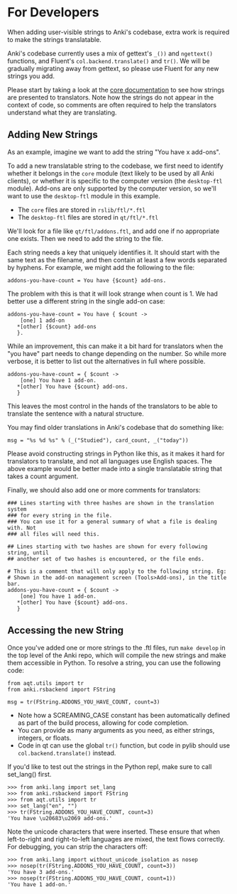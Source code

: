 # For Developers

When adding user-visible strings to Anki's codebase, extra work is required
to make the strings translatable.

Anki's codebase currently uses a mix of gettext's `_())` and `ngettext()`
functions, and Fluent's `col.backend.translate()` and `tr()`. We will be
gradually migrating away from gettext, so please use Fluent for any new
strings you add.

Please start by taking a look at the [core documentation](/anki/core.md) to see
how strings are presented to translators. Note how the strings do not
appear in the context of code, so comments are often required to help the
translators understand what they are translating.

## Adding New Strings

As an example, imagine we want to add the string "You have x add-ons".

To add a new translatable string to the codebase, we first need to identify
whether it belongs in the `core` module (text likely to be used by all Anki clients),
or whether it is specific to the computer version (the `desktop-ftl` module).
Add-ons are only supported by the computer version, so we'll want to use
the `desktop-ftl` module in this example.

- The `core` files are stored in `rslib/ftl/*.ftl`
- The `desktop-ftl` files are stored in `qt/ftl/*.ftl`

We'll look for a file like `qt/ftl/addons.ftl`, and add one if no appropriate
one exists. Then we need to add the string to the file.

Each string needs a key that uniquely identifies it. It should start with
the same text as the filename, and then contain at least a few words separated
by hyphens. For example, we might add the following to the file:

```
addons-you-have-count = You have {$count} add-ons.
```

The problem with this is that it will look strange when count is 1. We had
better use a different string in the single add-on case:

```
addons-you-have-count = You have { $count ->
    [one] 1 add-on
   *[other] {$count} add-ons
   }.
```

While an improvement, this can make it a bit hard for translators when the
"you have" part needs to change depending on the number. So while more verbose,
it is better to list out the alternatives in full where possible.

```
addons-you-have-count = { $count ->
    [one] You have 1 add-on.
   *[other] You have {$count} add-ons.
   }
```

This leaves the most control in the hands of the translators to be able
to translate the sentence with a natural structure.

You may find older translations in Anki's codebase that do something
like:

```
msg = "%s %d %s" % (_("Studied"), card_count, _("today"))
```

Please avoid constructing strings in Python like this, as it makes it hard
for translators to translate, and not all languages use English spaces.
The above example would be better made into a single translatable string
that takes a count argument.

Finally, we should also add one or more comments for translators:

```
### Lines starting with three hashes are shown in the translation system
### for every string in the file.
### You can use it for a general summary of what a file is dealing with. Not
### all files will need this.

## Lines starting with two hashes are shown for every following string, until
## another set of two hashes is encountered, or the file ends.

# This is a comment that will only apply to the following string. Eg:
# Shown in the add-on management screen (Tools>Add-ons), in the title bar.
addons-you-have-count = { $count ->
    [one] You have 1 add-on.
   *[other] You have {$count} add-ons.
   }
```

## Accessing the new String

Once you've added one or more strings to the .ftl files, run `make develop` in
the top level of the Anki repo, which will compile the new strings and make
them accessible in Python. To resolve a string, you can use the following
code:

```
from aqt.utils import tr
from anki.rsbackend import FString

msg = tr(FString.ADDONS_YOU_HAVE_COUNT, count=3)
```

- Note how a SCREAMING_CASE constant has been automatically defined as part of
the build process, allowing for code completion.
- You can provide as many arguments as you need, as either strings,
integers, or floats.
- Code in qt can use the global `tr()` function, but code in pylib should
use `col.backend.translate()` instead.

If you'd like to test out the strings in the Python repl, make sure to
call set_lang() first.

```
>>> from anki.lang import set_lang
>>> from anki.rsbackend import FString
>>> from aqt.utils import tr
>>> set_lang("en", "")
>>> tr(FString.ADDONS_YOU_HAVE_COUNT, count=3)
'You have \u20683\u2069 add-ons.'
```

Note the unicode characters that were inserted. These ensure that when left-to-right
and right-to-left languages are mixed, the text flows correctly. For debugging,
you can strip the characters off:

```
>>> from anki.lang import without_unicode_isolation as nosep
>>> nosep(tr(FString.ADDONS_YOU_HAVE_COUNT, count=3))
'You have 3 add-ons.'
>>> nosep(tr(FString.ADDONS_YOU_HAVE_COUNT, count=1))
'You have 1 add-on.'
```

